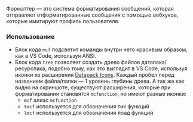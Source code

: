 Форматтер — это система форматирования сообщений, которая отправляет отформатированные сообщения с помощью вебхуков, которые имитируют профиль пользователя. 
### Использование
- Блок кода `mcf` подсветит команды внутри него красивым образом, как в VS Code, используя ANSI.
- Блок кода `tree` позволяет создать древо файлов датапака/ресурспака, подобно тому, как это выглядит в VS Code, используя иконки из расширения [Datapack Icons](https://marketplace.visualstudio.com/items?itemName=SuperAnt.mc-dp-icons). Каждый пробел перед названием файла/папки — 1 уровень глубины древа. А так же как видно на скриншоте, существуют расширения, которые при форматировании становятся `mcfunction`, но имеют разные иконки:
  - `mcf` алиас `mcfunction`
  - `tmcf` используется для обозначения тик функций
  - `lmcf` используется для обозначения лоад функций